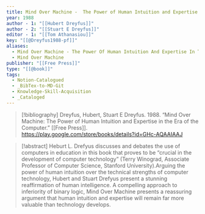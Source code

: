 ```yaml
---
title: Mind Over Machine -  The Power of Human Intuition and Expertise in the Era of the Computer
year: 1988
author - 1: "[[Hubert Dreyfus]]"
author - 2: "[[Stuart E Dreyfus]]"
editor - 1: "[[Tom Athanasiou]]"
key: "[[@Dreyfus1988-pf]]"
aliases:
  - Mind Over Machine - The Power Of Human Intuition And Expertise In The Era Of The Computer
  - Mind Over Machine
publisher: "[[Free Press]]"
type: "[[@book]]"
tags:
  - Notion-Catalogued
  - _BibTex-to-MD-Git
  - Knowledge-Skill-Acquisition
  - _Cataloged
---
```


> [!bibliography]
> Dreyfus, Hubert, Stuart E Dreyfus. 1988. “Mind Over Machine: The Power of Human Intuition and Expertise in the Era of the Computer.” [[Free Press]]. https://play.google.com/store/books/details?id=GHc-AQAAIAAJ

> [!abstract]
> Heburt L. Drefyus discusses and debates the use of computers in education in this book that proves to be “crucial in the development of computer technology” (Terry Winograd, Associate Professor of Computer Science, Stanford University).Arguing the power of human intuition over the technical strengths of computer technology, Hubert and Stuart Drefyus present a stunning reaffirmation of human intelligence. A compelling approach to inferiority of binary logic, Mind Over Machine presents a reassuring argument that human intuition and expertise will remain far more valuable than technology develops.